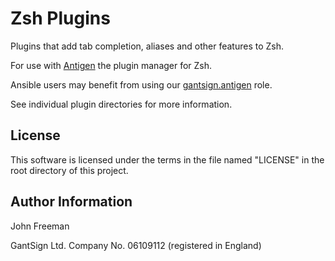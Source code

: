 # Zsh Plugins

Plugins that add tab completion, aliases and other features to Zsh.

For use with [Antigen](https://github.com/zsh-users/antigen) the plugin manager
for Zsh.

Ansible users may benefit from using our
[gantsign.antigen](https://galaxy.ansible.com/gantsign/antigen) role.

See individual plugin directories for more information.

## License

This software is licensed under the terms in the file named "LICENSE" in the
root directory of this project.

## Author Information

John Freeman

GantSign Ltd.
Company No. 06109112 (registered in England)
